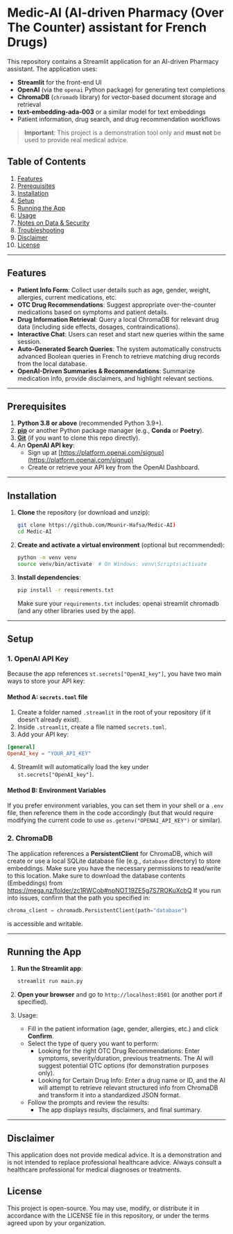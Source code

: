 

# Medic-AI (AI-driven Pharmacy (Over The Counter) assistant for French Drugs)

This repository contains a Streamlit application for an AI-driven Pharmacy assistant. The application uses:
- **Streamlit** for the front-end UI
- **OpenAI** (via the `openai` Python package) for generating text completions
- **ChromaDB** (`chromadb` library) for vector-based document storage and retrieval
- **text-embedding-ada-003** or a similar model for text embeddings
- Patient information, drug search, and drug recommendation workflows

> **Important**: This project is a demonstration tool only and **must not** be used to provide real medical advice.

## Table of Contents

1. [Features](#features)
2. [Prerequisites](#prerequisites)
3. [Installation](#installation)
4. [Setup](#setup)
5. [Running the App](#running-the-app)
6. [Usage](#usage)
7. [Notes on Data & Security](#notes-on-data--security)
8. [Troubleshooting](#troubleshooting)
9. [Disclaimer](#disclaimer)
10. [License](#license)

---

## Features

- **Patient Info Form**: Collect user details such as age, gender, weight, allergies, current medications, etc.
- **OTC Drug Recommendations**: Suggest appropriate over-the-counter medications based on symptoms and patient details.
- **Drug Information Retrieval**: Query a local ChromaDB for relevant drug data (including side effects, dosages, contraindications).
- **Interactive Chat**: Users can reset and start new queries within the same session.
- **Auto-Generated Search Queries**: The system automatically constructs advanced Boolean queries in French to retrieve matching drug records from the local database.
- **OpenAI-Driven Summaries & Recommendations**: Summarize medication info, provide disclaimers, and highlight relevant sections.

---

## Prerequisites

1. **Python 3.8 or above** (recommended Python 3.9+).
2. [**pip**](https://pip.pypa.io/en/stable/) or another Python package manager (e.g., **Conda** or **Poetry**).
3. [**Git**](https://git-scm.com/downloads) (if you want to clone this repo directly).
4. An **OpenAI API key**:
   - Sign up at [https://platform.openai.com/signup](https://platform.openai.com/signup)
   - Create or retrieve your API key from the OpenAI Dashboard.

---

## Installation

1. **Clone** the repository (or download and unzip):
    ```bash
    git clone https://github.com/Mounir-Hafsa/Medic-AI)
    cd Medic-AI
    ```

2. **Create and activate a virtual environment** (optional but recommended):
    ```bash
    python -m venv venv
    source venv/bin/activate  # On Windows: venv\Scripts\activate
    ```

3. **Install dependencies**:
    ```bash
    pip install -r requirements.txt
    ```
   Make sure your `requirements.txt` includes: openai streamlit chromadb (and any other libraries used by the app).

---

## Setup

### 1. OpenAI API Key

Because the app references `st.secrets["OpenAI_key"]`, you have two main ways to store your API key:

#### **Method A: `secrets.toml` file**

1. Create a folder named `.streamlit` in the root of your repository (if it doesn’t already exist).
2. Inside `.streamlit`, create a file named `secrets.toml`.
3. Add your API key:
 ```toml
 [general]
 OpenAI_key = "YOUR_API_KEY"
 ```
4. Streamlit will automatically load the key under `st.secrets["OpenAI_key"]`.

#### **Method B: Environment Variables**

If you prefer environment variables, you can set them in your shell or a `.env` file, then reference them in the code accordingly (but that would require modifying the current code to use `os.getenv("OPENAI_API_KEY")` or similar).

### 2. ChromaDB

The application references a **PersistentClient** for ChromaDB, which will create or use a local SQLite database file (e.g., `database` directory) to store embeddings. Make sure you have the necessary permissions to read/write to this location.
Make sure to download the database contents (Embeddings) from https://mega.nz/folder/zc1RWCob#npNOT19ZE5g7S7ROKuXcbQ
If you run into issues, confirm that the path you specified in:
```python
chroma_client = chromadb.PersistentClient(path="database")
```
is accessible and writable.

---

## Running the App
1. **Run the Streamlit app**:
    ```bash
    streamlit run main.py
    ```
2. **Open your browser** and go to `http://localhost:8501` (or another port if specified).

3. Usage:
   - Fill in the patient information (age, gender, allergies, etc.) and click **Confirm**.
   - Select the type of query you want to perform:
     - Looking for the right OTC Drug Recommendations: Enter symptoms, severity/duration, previous treatments. The AI will suggest potential OTC options (for demonstration purposes only).
     - Looking for Certain Drug Info: Enter a drug name or ID, and the AI will attempt to retrieve relevant structured info from ChromaDB and transform it into a standardized JSON format. 
   - Follow the prompts and review the results:
     - The app displays results, disclaimers, and final summary.

---

## Disclaimer
This application does not provide medical advice. It is a demonstration and is not intended to replace professional healthcare advice. Always consult a healthcare professional for medical diagnoses or treatments.

## License
This project is open-source. You may use, modify, or distribute it in accordance with the LICENSE file in this repository, or under the terms agreed upon by your organization.
